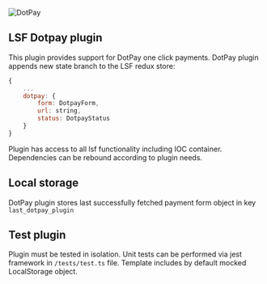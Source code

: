 
![DotPay](https://www.cebule.pl/data/include/cms/CMS-DotPay/logo_dotpay.jpg)
## LSF Dotpay plugin
This plugin provides support for DotPay one click payments.
DotPay plugin appends new state branch to the LSF redux store:
```js
{
    ...
    dotpay: {
        form: DotpayForm,
        url: string,
        status: DotpayStatus
    }   
}
```

Plugin has access to all lsf functionality including IOC container. Dependencies
can be rebound according to plugin needs.

## Local storage
DotPay plugin stores last successfully fetched payment form object
in key `last_dotpay_plugin`

## Test plugin
Plugin must be tested in isolation. Unit tests can be performed via jest framework
in `/tests/test.ts` file.
Template includes by default mocked LocalStorage object.
